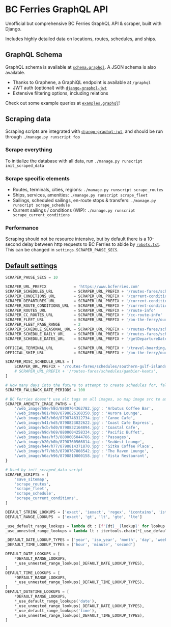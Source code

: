 # BC Ferries GraphQL API
Unofficial but comprehensive BC Ferries GraphQL API &amp; scraper, built with Django.


Includes highly detailed data on locations, routes, schedules, and ships.

## GraphQL Schema
GraphQL schema is available at [`schema.graphql`](schema.graphql). A JSON schema is also available.

- Thanks to Graphene, a GraphiQL endpoint is available at `/graphql`
- JWT auth (optional) with [`django-graphql-jwt`](https://django-extensions.readthedocs.io/)
- Extensive filtering options, including relations

Check out some example queries at [`examples.graphql`](examples.graphql)!

## Scraping data

Scraping scripts are integrated with [`django-graphql-jwt`](https://django-graphql-jwt.domake.io/),
and should be run through `./manage.py runscript foo`

### Scrape everything
To initialize the database with all data, run `./manage.py runscript init_scraped_data`

### Scrape specific elements
- Routes, terminals, cities, regions: `./manage.py runscript scrape_routes`
- Ships, services, amenities: `./manage.py runscript scrape_fleet`
- Sailings, scheduled sailings, en-route stops & transfers: `./manage.py runscript scrape_schedule`
- Current sailings / conditions (WIP): `./manage.py runscript scrape_current_conditions`

### Performance
Scraping should not be resource intensive, but by default there is a 10-second delay between http requests to BC Ferries to abide by [`robots.txt`](http://bcferries.com/robots.txt).
This can be changed in `settings.SCRAPER_PAUSE_SECS`.

## [Default settings](ferries/settings.py)
```python
SCRAPER_PAUSE_SECS = 10

SCRAPER_URL_PREFIX            = 'https://www.bcferries.com'
SCRAPER_SCHEDULES_URL         = SCRAPER_URL_PREFIX + '/routes-fares/schedules'
SCRAPER_CONDITIONS_URL        = SCRAPER_URL_PREFIX + '/current-conditions'
SCRAPER_DEPARTURES_URL        = SCRAPER_URL_PREFIX + '/current-conditions/departures'
SCRAPER_ROUTE_CONDITIONS_URL  = SCRAPER_URL_PREFIX + '/current-conditions/{}'
SCRAPER_ROUTES_URL            = SCRAPER_URL_PREFIX + '/route-info'
SCRAPER_CC_ROUTES_URL         = SCRAPER_URL_PREFIX + '/cc-route-info'
SCRAPER_FLEET_URL             = SCRAPER_URL_PREFIX + '/on-the-ferry/our-fleet?page={}'
SCRAPER_FLEET_PAGE_RANGE      = 2
SCRAPER_SCHEDULE_SEASONAL_URL = SCRAPER_URL_PREFIX + '/routes-fares/schedules/seasonal/{}'
SCRAPER_SCHEDULE_DAILY_URL    = SCRAPER_URL_PREFIX + '/routes-fares/schedules/daily/{}'
SCRAPER_SCHEDULE_DATES_URL    = SCRAPER_URL_PREFIX + '/getDepartureDates?origin={}&destination={}&selectedMonth={}&selectedYear={}'

OFFICIAL_TERMINAL_URL         = SCRAPER_URL_PREFIX + '/travel-boarding/terminal-directions-parking-food/{}/{}'
OFFICIAL_SHIP_URL             = SCRAPER_URL_PREFIX + '/on-the-ferry/our-fleet/{}/{}'

SCRAPER_MISC_SCHEDULE_URLS = [
    SCRAPER_URL_PREFIX + '/routes-fares/schedules/southern-gulf-islands',
    # SCRAPER_URL_PREFIX + '/routes-fares/schedules/gambier-keats',
]

# How many days into the future to attempt to create schedules for, fallback only
SCRAPER_FALLBACK_DATE_PERIODS = 100

# BC Ferries doesn't use alt tags on all images, so map image src to amenities
SCRAPER_AMENITY_IMAGE_PATHS = {
    '/web_image/h8e/h8d/8800764362782.jpg': 'Arbutus Coffee Bar',
    '/web_image/h81/h88/8798826168350.jpg': 'Aurora Lounge',
    '/web_image/h03/h6d/8798746312734.jpg': 'Canoe Cafe',
    '/web_image/h41/hd5/8798823022622.jpg': 'Coast Cafe Express',
    '/web_image/hcb/hd0/8798832164894.jpg': 'Coastal Cafe',
    '/web_image/h9d/h69/8800604258334.jpg': 'Pacific Buffet',
    '/web_image/haa/hf3/8800605044766.jpg': 'Passages',
    '/web_image/h20/h0b/8798760566814.jpg': 'SeaWest Lounge',
    '/web_image/h44/h77/8798814371870.jpg': 'Sitka Coffee Place',
    '/web_image/hf7/hb3/8798767808542.jpg': 'The Raven Lounge',
    '/web_image/h6a/h96/8798810800158.jpg': 'Vista Restaurant',
}

# Used by init_scraped_data script
SCRAPER_SCRIPTS = [
    'save_sitemap',
    'scrape_routes',
    'scrape_fleet',
    'scrape_schedule',
    'scrape_current_conditions',
]

DEFAULT_STRING_LOOKUPS = ['exact', 'iexact', 'regex', 'icontains', 'istartswith']
DEFAULT_RANGE_LOOKUPS  = ['exact', 'gt', 'lt', 'gte', 'lte']

_use_default_range_lookups = lambda dt : [f'{dt}__{lookup}' for lookup in DEFAULT_RANGE_LOOKUPS]
_use_unnested_range_lookups = lambda lt : itertools.chain(*[_use_default_range_lookups(lookupType) for lookupType in lt])

_DEFAULT_DATE_LOOKUP_TYPES = ['year', 'iso_year', 'month', 'day', 'week', 'week_day', 'iso_week_day', 'quarter']
_DEFAULT_TIME_LOOKUP_TYPES = ['hour', 'minute', 'second']

DEFAULT_DATE_LOOKUPS = [
    *DEFAULT_RANGE_LOOKUPS,
    *_use_unnested_range_lookups(_DEFAULT_DATE_LOOKUP_TYPES),
]
DEFAULT_TIME_LOOKUPS = [
    *DEFAULT_RANGE_LOOKUPS,
    *_use_unnested_range_lookups(_DEFAULT_TIME_LOOKUP_TYPES),
]
DEFAULT_DATETIME_LOOKUPS = [
    *DEFAULT_RANGE_LOOKUPS,
    *_use_default_range_lookups('date'),
    *_use_unnested_range_lookups(_DEFAULT_DATE_LOOKUP_TYPES),
    *_use_default_range_lookups('time'),
    *_use_unnested_range_lookups(_DEFAULT_TIME_LOOKUP_TYPES),
]
```
